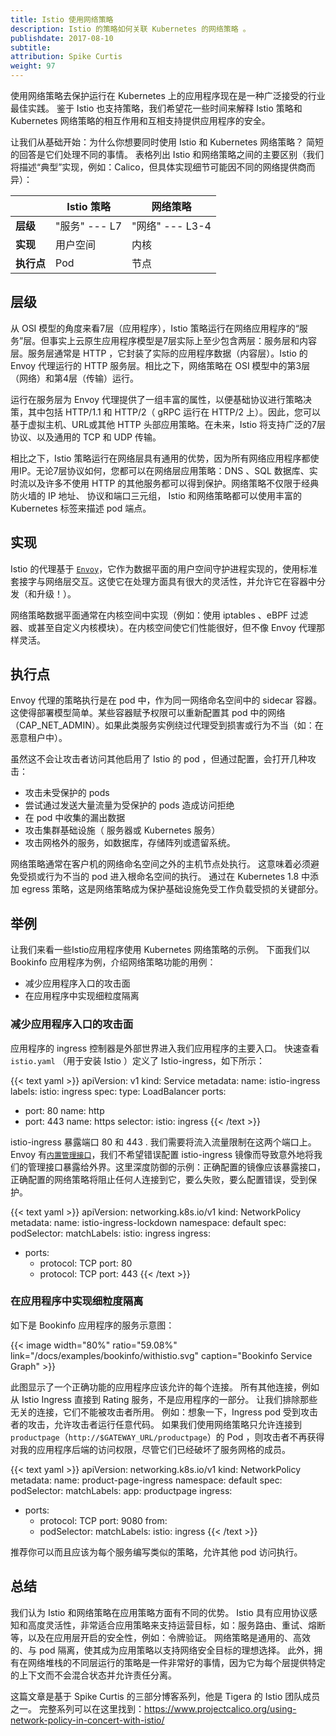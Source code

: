 ```yaml
---
title: Istio 使用网络策略
description: Istio 的策略如何关联 Kubernetes 的网络策略 。   
publishdate: 2017-08-10
subtitle:
attribution: Spike Curtis
weight: 97
---
```


使用网络策略去保护运行在 Kubernetes 上的应用程序现在是一种广泛接受的行业最佳实践。 鉴于 Istio 也支持策略，我们希望花一些时间来解释 Istio 策略和 Kubernetes 网络策略的相互作用和互相支持提供应用程序的安全。

让我们从基础开始：为什么你想要同时使用 Istio 和 Kubernetes 网络策略？ 简短的回答是它们处理不同的事情。 表格列出 Istio 和网络策略之间的主要区别（我们将描述“典型”实现，例如：Calico，但具体实现细节可能因不同的网络提供商而异）：

|                      | Istio 策略        |网络策略           |
| -------------------- | ----------------- | ------------------ |
| **层级**              |"服务" --- L7     |"网络" --- L3-4    |
| **实现**              |用户空间          |内核               |
| **执行点**            |Pod               |节点               |

## 层级

从 OSI 模型的角度来看7层（应用程序），Istio 策略运行在网络应用程序的“服务”层。但事实上云原生应用程序模型是7层实际上至少包含两层：服务层和内容层。服务层通常是 HTTP ，它封装了实际的应用程序数据（内容层）。Istio 的 Envoy 代理运行的 HTTP 服务层。相比之下，网络策略在 OSI 模型中的第3层（网络）和第4层（传输）运行。

运行在服务层为 Envoy 代理提供了一组丰富的属性，以便基础协议进行策略决策，其中包括 HTTP/1.1 和 HTTP/2（ gRPC 运行在 HTTP/2 上）。因此，您可以基于虚拟主机、URL或其他 HTTP 头部应用策略。在未来，Istio 将支持广泛的7层协议、以及通用的 TCP 和 UDP 传输。

相比之下，Istio 策略运行在网络层具有通用的优势，因为所有网络应用程序都使用IP。无论7层协议如何，您都可以在网络层应用策略：DNS 、SQL 数据库、实时流以及许多不使用 HTTP 的其他服务都可以得到保护。网络策略不仅限于经典防火墙的 IP 地址、 协议和端口三元组， Istio 和网络策略都可以使用丰富的 Kubernetes 标签来描述 pod 端点。

## 实现

Istio 的代理基于 [`Envoy`](https://envoyproxy.github.io/envoy/)，它作为数据平面的用户空间守护进程实现的，使用标准套接字与网络层交互。这使它在处理方面具有很大的灵活性，并允许它在容器中分发（和升级！）。

网络策略数据平面通常在内核空间中实现（例如：使用 iptables 、eBPF 过滤器、或甚至自定义内核模块）。在内核空间使它们性能很好，但不像 Envoy 代理那样灵活。

## 执行点

Envoy 代理的策略执行是在 pod 中，作为同一网络命名空间中的 sidecar 容器。这使得部署模型简单。某些容器赋予权限可以重新配置其 pod 中的网络（CAP_NET_ADMIN）。如果此类服务实例绕过代理受到损害或行为不当（如：在恶意租户中）。

虽然这不会让攻击者访问其他启用了 Istio 的 pod ，但通过配置，会打开几种攻击：

- 攻击未受保护的 pods
- 尝试通过发送大量流量为受保护的 pods 造成访问拒绝
- 在 pod 中收集的漏出数据
- 攻击集群基础设施（ 服务器或 Kubernetes 服务）
- 攻击网格外的服务，如数据库，存储阵列或遗留系统。

网络策略通常在客户机的网络命名空间之外的主机节点处执行。 这意味着必须避免受损或行为不当的 pod 进入根命名空间的执行。 通过在 Kubernetes 1.8 中添加 egress 策略，这是网络策略成为保护基础设施免受工作负载受损的关键部分。

## 举例

让我们来看一些Istio应用程序使用 Kubernetes 网络策略的示例。 下面我们以 Bookinfo 应用程序为例，介绍网络策略功能的用例：

- 减少应用程序入口的攻击面
- 在应用程序中实现细粒度隔离

### 减少应用程序入口的攻击面

应用程序的 ingress 控制器是外部世界进入我们应用程序的主要入口。 快速查看 `istio.yaml` （用于安装 Istio ）定义了 Istio-ingress，如下所示：

{{< text yaml >}}
apiVersion: v1
kind: Service
metadata:
  name: istio-ingress
  labels:
    istio: ingress
spec:
  type: LoadBalancer
  ports:
  - port: 80
    name: http
  - port: 443
    name: https
  selector:
    istio: ingress
{{< /text >}}

istio-ingress 暴露端口 80 和 443 . 我们需要将流入流量限制在这两个端口上。 Envoy 有[`内置管理接口`](https://www.envoyproxy.io/docs/envoy/latest/operations/admin.html#operations-admin-interface)，我们不希望错误配置 istio-ingress 镜像而导致意外地将我们的管理接口暴露给外界。这里深度防御的示例：正确配置的镜像应该暴露接口，正确配置的网络策略将阻止任何人连接到它，要么失败，要么配置错误，受到保护。

{{< text yaml >}}
apiVersion: networking.k8s.io/v1
kind: NetworkPolicy
metadata:
  name: istio-ingress-lockdown
  namespace: default
spec:
  podSelector:
    matchLabels:
      istio: ingress
  ingress:
  - ports:
    - protocol: TCP
      port: 80
    - protocol: TCP
      port: 443
{{< /text >}}

### 在应用程序中实现细粒度隔离

如下是 Bookinfo 应用程序的服务示意图：

{{< image width="80%" ratio="59.08%"
    link="/docs/examples/bookinfo/withistio.svg"
    caption="Bookinfo Service Graph"
    >}}

此图显示了一个正确功能的应用程序应该允许的每个连接。 所有其他连接，例如从 Istio Ingress 直接到 Rating 服务，不是应用程序的一部分。 让我们排除那些无关的连接，它们不能被攻击者所用。 例如：想象一下，Ingress pod 受到攻击者的攻击，允许攻击者运行任意代码。 如果我们使用网络策略只允许连接到 `productpage`（`http://$GATEWAY_URL/productpage`）的 Pod ，则攻击者不再获得对我的应用程序后端的访问权限，尽管它们已经破坏了服务网格的成员。

{{< text yaml >}}
apiVersion: networking.k8s.io/v1
kind: NetworkPolicy
metadata:
  name: product-page-ingress
  namespace: default
spec:
  podSelector:
    matchLabels:
      app: productpage
  ingress:
  - ports:
    - protocol: TCP
      port: 9080
    from:
    - podSelector:
        matchLabels:
          istio: ingress
{{< /text >}}

推荐你可以而且应该为每个服务编写类似的策略，允许其他 pod 访问执行。

## 总结

我们认为 Istio 和网络策略在应用策略方面有不同的优势。 Istio 具有应用协议感知和高度灵活性，非常适合应用策略来支持运营目标，如：服务路由、重试、熔断等，以及在应用层开启的安全性，例如：令牌验证。 网络策略是通用的、高效的、与 pod 隔离，使其成为应用策略以支持网络安全目标的理想选择。 此外，拥有在网络堆栈的不同层运行的策略是一件非常好的事情，因为它为每个层提供特定的上下文而不会混合状态并允许责任分离。

这篇文章是基于 Spike Curtis 的三部分博客系列，他是 Tigera 的 Istio 团队成员之一。 完整系列可以在这里找到：<https://www.projectcalico.org/using-network-policy-in-concert-with-istio/>
